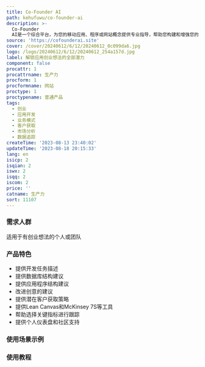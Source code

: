 ```yaml
---
title: Co-Founder AI
path: kehufuwu/co-founder-ai
description: >-
  Co-Founder
  AI是一个综合平台，为您的移动应用、程序或网站概念提供专业指导，帮助您构建和增强您的创业想法。从开发任务和数据库结构到商业模式和客户获取策略，我们提供全方位的支持。立即使用我们创新的工具和见解，将您的愿景变为现实！
source: 'https://cofounderai.site'
cover: /cover/20240612/6/12/20240612_0c099da6.jpg
logo: /logo/20240612/6/12/20240612_254a157d.jpg
label: 解锁应用创业想法的全部潜力
component: false
procattr: 1
procattrname: 生产力
procform: 1
procformname: 网站
proctype: 1
proctypename: 普通产品
tags:
  - 创业
  - 应用开发
  - 业务模式
  - 客户获取
  - 市场分析
  - 数据追踪
createTime: '2023-08-13 23:40:02'
updateTime: '2023-08-18 20:15:33'
lang: en
isicp: 2
isqian: 2
iswx: 2
isqq: 2
iscom: 2
price: ''
catname: 生产力
sort: 11107
---
```




### 需求人群
适用于有创业想法的个人或团队

### 产品特色
- 提供开发任务描述
- 提供数据库结构建议
- 提供应用程序结构建议
- 改进创意的建议
- 提供潜在客户获取策略
- 提供Lean Canvas和McKinsey 7S等工具
- 帮助选择关键指标进行跟踪
- 提供个人仪表盘和社区支持

### 使用场景示例


### 使用教程


  
